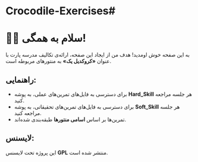 # Crocodile-Exercises#                                                                                                                                                                                              
# 🖐🏻 سلام به همگی!

به این صفحه خوش اومدید! هدف من از ایجاد این صفحه، ارائه‌ی تکالیف مدرسه پارت با عنوان **«کروکدیل یک»** به منتورهای مربوطه است.

## راهنمایی:
- برای دسترسی به فایل‌های تمرین‌های عملی، به پوشه **Hard_Skill** هر جلسه مراجعه کنید.
- برای دسترسی به فایل‌های تمرین‌های تحقیقاتی، به پوشه **Soft_Skill** هر جلسه مراجعه کنید.
- تمرین‌ها بر اساس **اسامی منتورها** طبقه‌بندی شده‌اند.

## لایسنس:

این پروژه تحت لایسنس **GPL** منتشر شده است.
